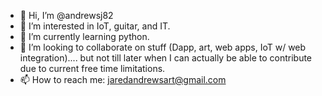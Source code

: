 - 👋 Hi, I’m @andrewsj82
- 👀 I’m interested in IoT, guitar, and IT.
- 🌱 I’m currently learning python.
- 💞️ I’m looking to collaborate on stuff (Dapp, art, web apps, IoT w/ web integration).... but not till later when I can actually be able to contribute due to current 
  free time limitations.
- 📫 How to reach me: jaredandrewsart@gmail.com

